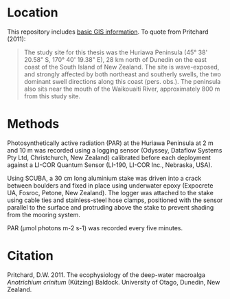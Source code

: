 
# Location

This repository includes [basic GIS information][GIS]. To quote from Pritchard (2011):

> The study site for this thesis was the Huriawa Peninsula (45° 38' 20.58" S, 170° 40' 19.38" E), 28 km north of Dunedin on the east coast of the South Island of New Zealand. The site is wave-exposed, and strongly affected by both northeast and southerly swells, the two dominant swell directions along this coast (pers. obs.). The peninsula also sits near the mouth of the Waikouaiti River, approximately 800 m from this study site. 

# Methods

Photosynthetically active radiation (PAR) at the Huriawa Peninsula at 2 m and 10 m was recorded using a logging sensor (Odyssey, Dataflow Systems Pty Ltd, Christchurch, New Zealand) calibrated before each deployment against a LI-COR Quantum Sensor (LI-190, LI-COR Inc., Nebraska, USA). 

Using SCUBA, a 30 cm long aluminium stake was driven into a crack between boulders and fixed in place using underwater epoxy (Expocrete UA, Fosroc, Petone, New Zealand). The logger was attached to the stake using cable ties and stainless-steel hose clamps, positioned with the sensor parallel to the surface and protruding above the stake to prevent shading from the mooring system. 

PAR (µmol photons m-2 s-1) was recorded every five minutes.

# Citation

Pritchard, D.W. 2011. The ecophysiology of the deep-water macroalga *Anotrichium crinitum* (Kützing) Baldock. University of Otago, Dunedin, New Zealand.


[GIS]: https://github.com/tmk-nz/data-phd-pritchard-light/blob/master/ext/sites.geojson




